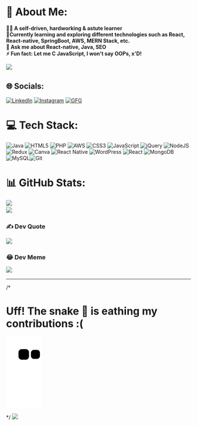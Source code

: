 # 💫 About Me:
<b>🙋‍♂️ A self-driven, hardworking & astute learner<br> 🌱Currently learning and exploring different technologies such as React, React-native, SpringBoot, AWS, MERN Stack, etc.<br>💬 Ask me about React-native, Java, SEO<br>⚡ Fun fact: Let me C JavaScript, I won't say OOPs, x'D! </b>

![](https://github-readme-stats.vercel.app/api?username=im-kaushal&theme=dark&hide_border=false&include_all_commits=false&count_private=false)<br/>
## 🌐 Socials:
[![LinkedIn](https://img.shields.io/badge/LinkedIn-0077B5?style=for-the-badge&logo=linkedin&logoColor=white)](https://www.linkedin.com/in/im-kaushal/)
[![Instagram](https://img.shields.io/badge/Instagram-E4405F?style=for-the-badge&logo=instagram&logoColor=white)](https://www.instagram.com/kausal.in/)
[![GFG](https://img.shields.io/badge/GFG-298D46?style=for-the-badge&logo=geeksforgeeks&logoColor=white)](https://auth.geeksforgeeks.org/user/kaushal4u/practice)


# 💻 Tech Stack:
![Java](https://img.shields.io/badge/java-%23ED8B00.svg?style=for-the-badge&logo=java&logoColor=white) ![HTML5](https://img.shields.io/badge/html5-%23E34F26.svg?style=for-the-badge&logo=html5&logoColor=white) ![PHP](https://img.shields.io/badge/php-%23777BB4.svg?style=for-the-badge&logo=php&logoColor=white) ![AWS](https://img.shields.io/badge/AWS-%23FF9900.svg?style=for-the-badge&logo=amazon-aws&logoColor=white) ![CSS3](https://img.shields.io/badge/css3-%231572B6.svg?style=for-the-badge&logo=css3&logoColor=white) ![JavaScript](https://img.shields.io/badge/javascript-%23323330.svg?style=for-the-badge&logo=javascript&logoColor=%23F7DF1E) ![jQuery](https://img.shields.io/badge/jquery-%230769AD.svg?style=for-the-badge&logo=jquery&logoColor=white) ![NodeJS](https://img.shields.io/badge/node.js-6DA55F?style=for-the-badge&logo=node.js&logoColor=white) ![Redux](https://img.shields.io/badge/redux-%23593d88.svg?style=for-the-badge&logo=redux&logoColor=white) ![Canva](https://img.shields.io/badge/Canva-%2300C4CC.svg?style=for-the-badge&logo=Canva&logoColor=white) ![React Native](https://img.shields.io/badge/react_native-%2320232a.svg?style=for-the-badge&logo=react&logoColor=%2361DAFB) ![WordPress](https://img.shields.io/badge/WordPress-%23117AC9.svg?style=for-the-badge&logo=WordPress&logoColor=white) ![React](https://img.shields.io/badge/react-%2320232a.svg?style=for-the-badge&logo=react&logoColor=%2361DAFB) ![MongoDB](https://img.shields.io/badge/MongoDB-%234ea94b.svg?style=for-the-badge&logo=mongodb&logoColor=white) ![MySQL](https://img.shields.io/badge/mysql-%2300f.svg?style=for-the-badge&logo=mysql&logoColor=white)![Git](https://img.shields.io/badge/git-%23F05033.svg?style=for-the-badge&logo=git&logoColor=white) 
# 📊 GitHub Stats:

![](https://github-readme-streak-stats.herokuapp.com/?user=im-kaushal&theme=dark&hide_border=false)<br/>
![](https://github-readme-stats.vercel.app/api/top-langs/?username=im-kaushal&theme=dark&hide_border=false&include_all_commits=false&count_private=false&layout=compact)
<!-- 
[![](https://visitcount.itsvg.in/api?id=im-kaushal&label=Profile%20Views&pretty=false)](https://visitcount.itsvg.in) -->

### ✍️ Dev Quote
![](https://quotes-github-readme.vercel.app/api?type=horizontal&theme=gruvbox)

### 😂 Dev Meme
<img src="https://random-memer.herokuapp.com/" width="512px"/>

---

/*
# Uff! The snake 🐍 is eathing my contributions :(
![snake](https://github.com/im-kaushal/im-kaushal/blob/output/github-contribution-grid-snake.svg)

*/
[![](https://visitcount.itsvg.in/api?id=im-kaushal&icon=0&color=0)](https://visitcount.itsvg.in)
